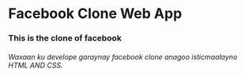 # Facebook Clone Web App
### This is the clone of facebook 
###### Waxaan ku develope garaynay facebook clone anagoo isticmaalayno HTML AND CSS.
